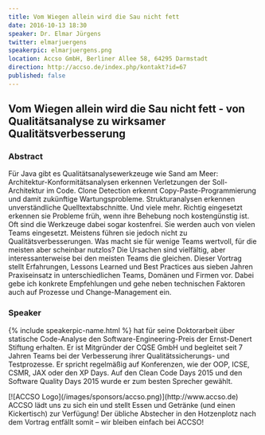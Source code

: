 ```yaml
---
title: Vom Wiegen allein wird die Sau nicht fett
date: 2016-10-13 18:30
speaker: Dr. Elmar Jürgens
twitter: elmarjuergens
speakerpic: elmarjuergens.png
location: Accso GmbH, Berliner Allee 58, 64295 Darmstadt
direction: http://accso.de/index.php/kontakt?id=67
published: false
---
```


## Vom Wiegen allein wird die Sau nicht fett - von Qualitätsanalyse zu wirksamer Qualitätsverbesserung

### Abstract

Für Java gibt es Qualitätsanalysewerkzeuge wie Sand am Meer: Architektur-Konformitätsanalysen erkennen Verletzungen der Soll-Architektur im Code. Clone Detection erkennt Copy-Paste-Programmierung und damit zukünftige Wartungsprobleme. Strukturanalysen erkennen unverständliche Quelltextabschnitte. Und viele mehr. Richtig eingesetzt erkennen sie Probleme früh, wenn ihre Behebung noch kostengünstig ist. Oft sind die Werkzeuge dabei sogar kostenfrei.
Sie werden auch von vielen Teams eingesetzt. Meistens führen sie jedoch nicht zu Qualitätsverbesserungen. Was macht sie für wenige Teams wertvoll, für die meisten aber scheinbar nutzlos? 
Die Ursachen sind vielfältig, aber interessanterweise bei den meisten Teams die gleichen. Dieser Vortrag stellt Erfahrungen, Lessons Learned und Best Practices aus sieben Jahren Praxiseinsatz in unterschiedlichen Teams, Domänen und Firmen vor. 
Dabei gebe ich konkrete Empfehlungen und gehe neben technischen Faktoren auch auf Prozesse und Change-Management ein.

### Speaker

{% include speakerpic-name.html %} hat für seine Doktorarbeit über statische Code-Analyse den Software-Engineering-Preis der Ernst-Denert Stiftung erhalten. Er ist Mitgründer der CQSE GmbH und begleitet seit 7 Jahren Teams bei der Verbesserung ihrer Qualitätssicherungs- und Testprozesse. Er spricht regelmäßig auf Konferenzen, wie der OOP, ICSE, CSMR, JAX oder den XP Days. Auf den Clean Code Days 2015 und den Software Quality Days 2015 wurde er zum besten Sprecher gewählt.

<div style="clear: both;"></div>
[![ACCSO Logo](/images/sponsors/accso.png)](http://www.accso.de)
ACCSO lädt uns zu sich ein und stellt Essen und Getränke (und einen Kickertisch) zur Verfügung! Der übliche Abstecher in den Hotzenplotz nach dem Vortrag entfällt somit – wir bleiben einfach bei ACCSO!
